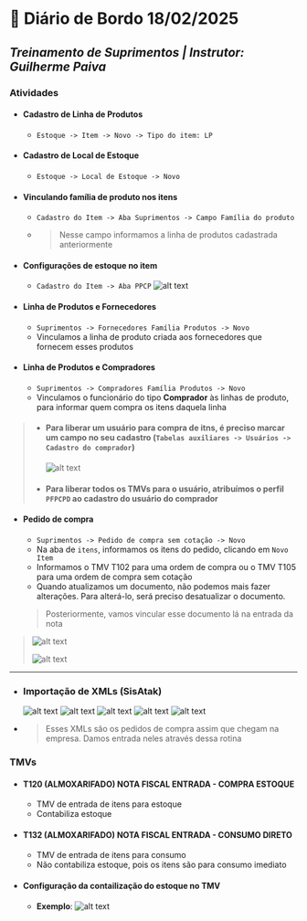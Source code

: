 # 📌 **Diário de Bordo 18/02/2025**
## *Treinamento de Suprimentos | Instrutor: Guilherme Paiva*

### Atividades

- #### Cadastro de Linha de Produtos
    - `Estoque -> Item -> Novo -> Tipo do item: LP`

- #### Cadastro de Local de Estoque
    - `Estoque -> Local de Estoque -> Novo`

- #### Vinculando família de produto nos itens
    - `Cadastro do Item -> Aba Suprimentos -> Campo Família do produto`
    
    - > Nesse campo informamos a linha de produtos cadastrada anteriormente

- #### Configurações de estoque no item
    - `Cadastro do Item -> Aba PPCP`
    ![alt text](imagens/Screenshot_20.png)

- #### Linha de Produtos e Fornecedores
    - `Suprimentos -> Fornecedores Família Produtos -> Novo`
    - Vinculamos a linha de produto criada aos fornecedores que fornecem esses produtos

- #### Linha de Produtos e Compradores
    - `Suprimentos -> Compradores Família Produtos -> Novo`
    - Vinculamos o funcionário do tipo **Comprador** às linhas de produto, para informar quem compra os itens daquela linha

> - #### Para liberar um usuário para compra de itns, é preciso marcar um campo no seu cadastro (`Tabelas auxiliares -> Usuários -> Cadastro do comprador`)
>   ![alt text](imagens/Screenshot_21.png)
> - #### Para liberar todos os TMVs para o usuário, atribuímos o perfil `PFPCPD` ao cadastro do usuário do comprador

- #### Pedido de compra
    - `Suprimentos -> Pedido de compra sem cotação -> Novo`
    - Na aba de `itens`, informamos os itens do pedido, clicando em `Novo Item`
    - Informamos o TMV T102 para uma ordem de compra ou o TMV T105 para uma ordem de compra sem cotação
    - Quando atualizamos um documento, não podemos mais fazer alterações. Para alterá-lo, será preciso desatualizar o documento.
    > Posteriormente, vamos vincular esse documento lá na entrada da nota
>   ![alt text](imagens/Screenshot_43.png)
>   
>   ![alt text](imagens/Screenshot_44.png)


---

- ### Importação de XMLs (SisAtak)
    ![alt text](imagens/Screenshot_22.png)
    ![alt text](imagens/Screenshot_23.png)
    ![alt text](imagens/Screenshot_24.png)
    ![alt text](imagens/Screenshot_25.png)
    ![alt text](imagens/Screenshot_26.png)


 - > Esses XMLs são os pedidos de compra assim que chegam na empresa. Damos entrada neles através dessa rotina

### TMVs

- #### T120 (ALMOXARIFADO) NOTA FISCAL ENTRADA - COMPRA ESTOQUE
    - TMV de entrada de itens para estoque
    - Contabiliza estoque

- #### T132 (ALMOXARIFADO) NOTA FISCAL ENTRADA - CONSUMO DIRETO
    - TMV de entrada de itens para consumo
    - Não contabiliza estoque, pois os itens são para consumo imediato


- #### Configuração da contailização do estoque no TMV
    - **Exemplo**:
    ![alt text](imagens/Screenshot_19.png)